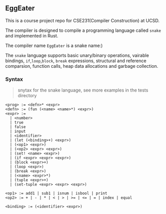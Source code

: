 ## EggEater
This is a course project repo for CSE231(Compiler Construction) at UCSD.

The compiler is designed to compile a programming language called `snake` and implemented in Rust.

The compiler name `EggEater` is a snake name:)

The `snake` language supports basic unary/binary operations, vairable bindings, `if`,`loop`,`block`, `break` expressions, structural and reference comparsion, function calls, heap data allocations and garbage collection.

### Syntax
> snytax for the snake language, see more examples in the tests directory
```
<prog> := <defn>* <expr>
<defn> := (fun (<name> <name>*) <expr>)
<expr> :=
  | <number>
  | true
  | false
  | input
  | <identifier>
  | (let (<binding>+) <expr>)
  | (<op1> <expr>)
  | (<op2> <expr> <expr>)
  | (set! <name> <expr>)
  | (if <expr> <expr> <expr>)
  | (block <expr>+)
  | (loop <expr>)
  | (break <expr>)
  | (<name> <expr>*)
  | (tuple <expr>+)
  | (set-tuple <expr> <expr> <expr>)

<op1> := add1 | sub1 | isnum | isbool | print
<op2> := + | - | * | < | > | >= | <= | = | index | equal

<binding> := (<identifier> <expr>)
```
